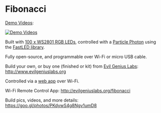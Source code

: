 # Fibonacci

[Demo Videos](https://www.youtube.com/watch?v=E0JwAUGXpuo&index=3&list=PLUYGVM-2vDxLknPGYbSdxxwOq1qUHfaos):

[![Demo Videos](http://img.youtube.com/vi/E0JwAUGXpuo/0.jpg)](https://www.youtube.com/watch?v=E0JwAUGXpuo&index=3&list=PLUYGVM-2vDxLknPGYbSdxxwOq1qUHfaos)

Built with [100 x WS2801 RGB LEDs](https://www.adafruit.com/products/322), controlled with a [Particle Photon](https://store.particle.io/?product=particle-photon) using the [FastLED library](https://github.com/FastLED/FastLED).

Fully open-source, and programmable over Wi-Fi or micro USB cable.

Build your own, or buy one (finished or kit) from [Evil Genius Labs](http://www.evilgeniuslabs.org): http://www.evilgeniuslabs.org

Controlled via a [web app](http://evilgeniuslabs.org/fibonacci) over Wi-Fi.

Wi-Fi Remote Control App: http://evilgeniuslabs.org/fibonacci

Build pics, videos, and more details: https://goo.gl/photos/PKdywS4g8Ngv1umD8
